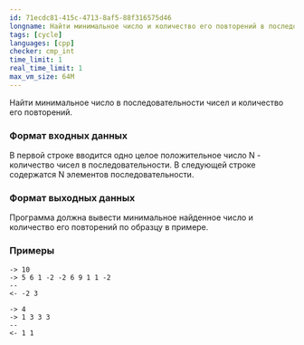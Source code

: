 ```yaml
---
id: 71ecdc81-415c-4713-8af5-88f316575d46
longname: Найти минимальное число и количество его повторений в последовательности чисел
tags: [cycle]
languages: [cpp]
checker: cmp_int
time_limit: 1
real_time_limit: 1
max_vm_size: 64M
---
```



Найти минимальное число в последовательности чисел и количество его повторений.

### Формат входных данных

В первой строке вводится одно целое положительное число N - количество чисел в последовательности. В следующей строке содержатся N элементов последовательности.

### Формат выходных данных

Программа должна вывести минимальное найденное число и количество его повторений по образцу в примере.

### Примеры

```
-> 10
-> 5 6 1 -2 -2 6 9 1 1 -2
--
<- -2 3
```

```
-> 4
-> 1 3 3 3
--
<- 1 1
```
